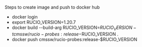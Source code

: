 Steps to create image and push to docker hub

* docker login
* export RUCIO_VERSION=1.20.7
* docker build --build-arg RUCIO_VERSION=$RUCIO_VERSION -t cmssw/rucio-probes:release-$RUCIO_VERSION .
* docker push cmssw/rucio-probes:release-$RUCIO_VERSION
